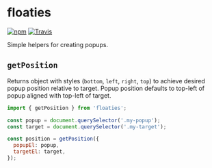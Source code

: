 # floaties

[![npm](https://img.shields.io/npm/v/floaties.svg?style=flat-square)](https://www.npmjs.com/package/floaties)
[![Travis](https://img.shields.io/travis/nickjohnson-dev/floaties.svg?style=flat-square)](https://travis-ci.org/nickjohnson-dev/floaties)

Simple helpers for creating popups.

## `getPosition`

Returns object with styles (`bottom`, `left`, `right`, `top`) to achieve desired popup position relative to target. Popup position defaults to top-left of popup aligned with top-left of target.

```javascript
import { getPosition } from 'floaties';

const popup = document.querySelector('.my-popup');
const target = document.querySelector('.my-target');

const position = getPosition({
  popupEl: popup,
  targetEl: target,
});
```
